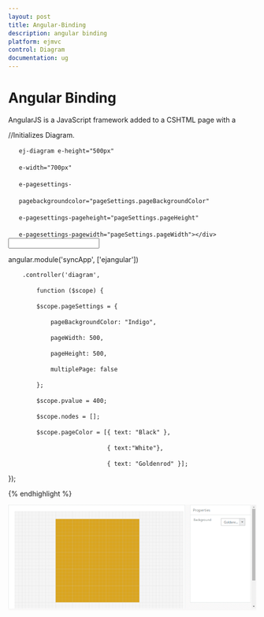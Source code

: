 ```yaml
---
layout: post
title: Angular-Binding
description: angular binding
platform: ejmvc
control: Diagram
documentation: ug
---
```


# Angular Binding

AngularJS is a JavaScript framework added to a CSHTML page with a <script> tag. It extends HTML attributes with directives and binds data to HTML with expressions. AngularJS directives allow you to specify custom and reusable HTML tags that moderate the behavior of certain elements. Angularbinding uses directives to plug its action into the page. Directives, all prefaced with ng-, are placed in HTML attributes. To know more about Angular binding refer to: [http://help.syncfusion.com/ug/js/#!documents/angularjs.htm](http://help.syncfusion.com/ug/js/)



Apply the plugin and property assigning the Diagram element through the directive that starts with the letter e-.  The following code illustrates how to bind data to the Diagram component through Angularsupport.



{% highlight html %}



//References to be added for angular support.

<script src="@Url.Content("~/Scripts/angular-min.js")"></script>

<script src="@Url.Content("~/Scripts/ej/ej.unobtrusive.min.js")"></script>

<script src="@Url.Content("~/Scripts/ej/ej.widget.angular latest .min.js")"></script>

//Initializes Diagram.

<div id="diagramCore" 

       ej-diagram e-height="500px" 

       e-width="700px" 

       e-pagesettings-  

       pagebackgroundcolor="pageSettings.pageBackgroundColor"  

       e-pagesettings-pageheight="pageSettings.pageHeight"

       e-pagesettings-pagewidth="pageSettings.pageWidth"></div>



<div>

<input id="Text1" data-bind="ejDropDownList:{ dataSource: pageColor, value: pageBackgroundColor, width: '100px'}"/>

</div>



angular.module('syncApp', ['ejangular'])

        .controller('diagram', 

            function ($scope) {

            $scope.pageSettings = {

                pageBackgroundColor: "Indigo",

                pageWidth: 500,

                pageHeight: 500,

                multiplePage: false

            };

            $scope.pvalue = 400;

            $scope.nodes = [];

            $scope.pageColor = [{ text: "Black" }, 

                                { text:"White"},

                                { text: "Goldenrod" }];

});  



{% endhighlight %}



![](Angular-Binding_images/Angular-Binding_img1.png)




